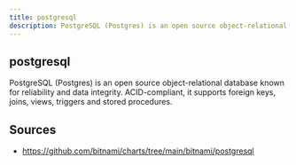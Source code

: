 ```yaml
---
title: postgresql
description: PostgreSQL (Postgres) is an open source object-relational database known for reliability and data integrity. ACID-compliant, it supports foreign keys, joins, views, triggers and stored procedures.
---
```


## postgresql

PostgreSQL (Postgres) is an open source object-relational database known for reliability and data integrity. ACID-compliant, it supports foreign keys, joins, views, triggers and stored procedures.

## Sources

- https://github.com/bitnami/charts/tree/main/bitnami/postgresql
